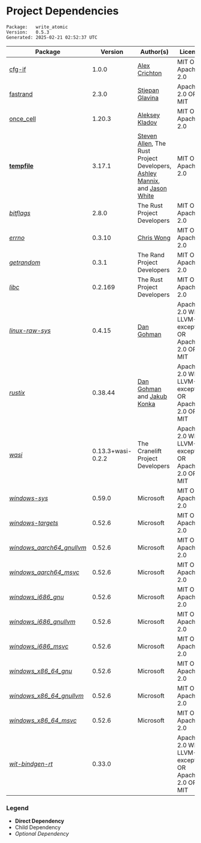 # Project Dependencies
    Package:   write_atomic
    Version:   0.5.3
    Generated: 2025-02-21 02:52:37 UTC

| Package | Version | Author(s) | License |
| ---- | ---- | ---- | ---- |
| [cfg-if](https://github.com/alexcrichton/cfg-if) | 1.0.0 | [Alex Crichton](mailto:alex@alexcrichton.com) | MIT OR Apache-2.0 |
| [fastrand](https://github.com/smol-rs/fastrand) | 2.3.0 | [Stjepan Glavina](mailto:stjepang@gmail.com) | Apache-2.0 OR MIT |
| [once_cell](https://github.com/matklad/once_cell) | 1.20.3 | [Aleksey Kladov](mailto:aleksey.kladov@gmail.com) | MIT OR Apache-2.0 |
| [**tempfile**](https://github.com/Stebalien/tempfile) | 3.17.1 | [Steven Allen](mailto:steven@stebalien.com), The Rust Project Developers, [Ashley Mannix](mailto:ashleymannix@live.com.au), and [Jason White](mailto:me@jasonwhite.io) | MIT OR Apache-2.0 |
| [_bitflags_](https://github.com/bitflags/bitflags) | 2.8.0 | The Rust Project Developers | MIT OR Apache-2.0 |
| [_errno_](https://github.com/lambda-fairy/rust-errno) | 0.3.10 | [Chris Wong](mailto:lambda.fairy@gmail.com) | MIT OR Apache-2.0 |
| [_getrandom_](https://github.com/rust-random/getrandom) | 0.3.1 | The Rand Project Developers | MIT OR Apache-2.0 |
| [_libc_](https://github.com/rust-lang/libc) | 0.2.169 | The Rust Project Developers | MIT OR Apache-2.0 |
| [_linux-raw-sys_](https://github.com/sunfishcode/linux-raw-sys) | 0.4.15 | [Dan Gohman](mailto:dev@sunfishcode.online) | Apache-2.0 WITH LLVM-exception OR Apache-2.0 OR MIT |
| [_rustix_](https://github.com/bytecodealliance/rustix) | 0.38.44 | [Dan Gohman](mailto:dev@sunfishcode.online) and [Jakub Konka](mailto:kubkon@jakubkonka.com) | Apache-2.0 WITH LLVM-exception OR Apache-2.0 OR MIT |
| [_wasi_](https://github.com/bytecodealliance/wasi-rs) | 0.13.3+wasi-0.2.2 | The Cranelift Project Developers | Apache-2.0 WITH LLVM-exception OR Apache-2.0 OR MIT |
| [_windows-sys_](https://github.com/microsoft/windows-rs) | 0.59.0 | Microsoft | MIT OR Apache-2.0 |
| [_windows-targets_](https://github.com/microsoft/windows-rs) | 0.52.6 | Microsoft | MIT OR Apache-2.0 |
| [_windows_aarch64_gnullvm_](https://github.com/microsoft/windows-rs) | 0.52.6 | Microsoft | MIT OR Apache-2.0 |
| [_windows_aarch64_msvc_](https://github.com/microsoft/windows-rs) | 0.52.6 | Microsoft | MIT OR Apache-2.0 |
| [_windows_i686_gnu_](https://github.com/microsoft/windows-rs) | 0.52.6 | Microsoft | MIT OR Apache-2.0 |
| [_windows_i686_gnullvm_](https://github.com/microsoft/windows-rs) | 0.52.6 | Microsoft | MIT OR Apache-2.0 |
| [_windows_i686_msvc_](https://github.com/microsoft/windows-rs) | 0.52.6 | Microsoft | MIT OR Apache-2.0 |
| [_windows_x86_64_gnu_](https://github.com/microsoft/windows-rs) | 0.52.6 | Microsoft | MIT OR Apache-2.0 |
| [_windows_x86_64_gnullvm_](https://github.com/microsoft/windows-rs) | 0.52.6 | Microsoft | MIT OR Apache-2.0 |
| [_windows_x86_64_msvc_](https://github.com/microsoft/windows-rs) | 0.52.6 | Microsoft | MIT OR Apache-2.0 |
| [_wit-bindgen-rt_](https://github.com/bytecodealliance/wasi-rs) | 0.33.0 |  | Apache-2.0 WITH LLVM-exception OR Apache-2.0 OR MIT |

### Legend

* **Direct Dependency**
* Child Dependency
* _Optional Dependency_
